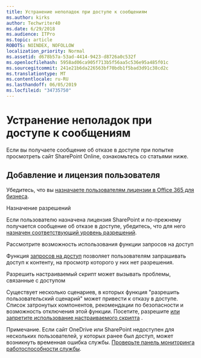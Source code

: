 ```yaml
---
title: Устранение неполадок при доступе к сообщениям
ms.author: kirks
author: Techwriter40
ms.date: 6/29/2018
ms.audience: ITPro
ms.topic: article
ROBOTS: NOINDEX, NOFOLLOW
localization_priority: Normal
ms.assetid: d678b57a-53ad-4414-9423-d8726a0c532f
ms.openlocfilehash: 5958ad06ca905f713b5f56aa5c536e95a485f01c
ms.sourcegitcommit: 241e21b6da226563bf70bdb1f5bad3d91c38cd2c
ms.translationtype: MT
ms.contentlocale: ru-RU
ms.lasthandoff: 06/05/2019
ms.locfileid: "34735750"
---
```

# <a name="troubleshoot-access-denied-messages"></a>Устранение неполадок при доступе к сообщениям

Если вы получаете сообщение об отказе в доступе при попытке просмотреть сайт SharePoint Online, ознакомьтесь со статьями ниже.

## <a name="add-and-license-the-user"></a>Добавление и лицензия пользователя

Убедитесь, что вы [назначаете пользователям лицензии в Office 365 для бизнеса](https://docs.microsoft.com/en-us/office365/admin/subscriptions-and-billing/assign-licenses-to-users?view=o365-worldwide&amp;tabs=One).

Назначение разрешений

Если пользователю назначена лицензия SharePoint и по-прежнему получается сообщение об отказе в доступе, убедитесь, что для него [назначен соответствующий уровень разрешений](https://docs.microsoft.com/en-us/sharepoint/understanding-permission-levels).

Рассмотрите возможность использования функции запросов на доступ

Функция [запросов на доступ](https://support.office.com/en-us/article/Set-up-and-manage-access-requests-94B26E0B-2822-49D4-929A-8455698654B3) позволяет пользователям запрашивать доступ к контенту, на просмотр которого у них нет разрешения. 

Разрешить настраиваемый скрипт может вызывать проблемы, связанные с доступом

Существует несколько сценариев, в которых функция "разрешить пользовательский сценарий" может привести к отказу в доступе. Список затронутых компонентов, рекомендации по безопасности и возможность отключения этой функции. Посетите, разрешите [или запретите использование настраиваемого скрипта](https://docs.microsoft.com/en-us/sharepoint/allow-or-prevent-custom-script) .

Примечание. Если сайт OneDrive или SharePoint недоступен для нескольких пользователей, у которых ранее был доступ, может возникнуть временная ошибка службы. [Проверьте панель мониторинга работоспособности службы](https://portal.office.com/adminportal/home#/servicehealth).


  

